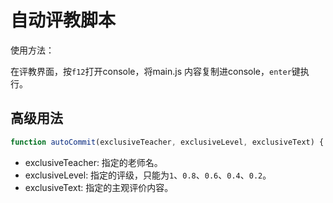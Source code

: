 # 自动评教脚本

使用方法：

在评教界面，按`f12`打开console，将main.js 内容复制进console，`enter`键执行。

## 高级用法

```js
function autoCommit(exclusiveTeacher, exclusiveLevel, exclusiveText) { ... }
```

+ exclusiveTeacher: 指定的老师名。
+ exclusiveLevel: 指定的评级，只能为`1`、`0.8`、`0.6`、`0.4`、`0.2`。
+ exclusiveText: 指定的主观评价内容。


